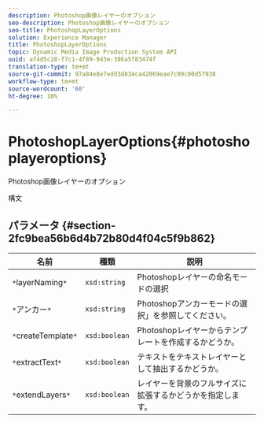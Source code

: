 ```yaml
---
description: Photoshop画像レイヤーのオプション
seo-description: Photoshop画像レイヤーのオプション
seo-title: PhotoshopLayerOptions
solution: Experience Manager
title: PhotoshopLayerOptions
topic: Dynamic Media Image Production System API
uuid: af4d5c28-f7c1-4f89-943e-386a5f83474f
translation-type: tm+mt
source-git-commit: 97a84e8e7edd3d834ca42069eae7c09c00d57938
workflow-type: tm+mt
source-wordcount: '60'
ht-degree: 10%

---
```



# PhotoshopLayerOptions{#photoshoplayeroptions}

Photoshop画像レイヤーのオプション

構文

## パラメータ {#section-2fc9bea56b6d4b72b80d4f04c5f9b862}

| 名前 | 種類 | 説明 |
|---|---|---|
| `*`layerNaming`*` | `xsd:string` | Photoshopレイヤーの命名モードの選択 |
| `*`アンカー`*` | `xsd:string` | Photoshopアンカーモードの選択」を参照してください。 |
| `*`createTemplate`*` | `xsd:boolean` | Photoshopレイヤーからテンプレートを作成するかどうか。 |
| `*`extractText`*` | `xsd:boolean` | テキストをテキストレイヤーとして抽出するかどうか。 |
| `*`extendLayers`*` | `xsd:boolean` | レイヤーを背景のフルサイズに拡張するかどうかを指定します。 |

